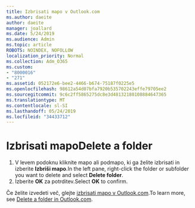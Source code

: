 ```yaml
---
title: Izbrisati mapo v Outlook.com
ms.author: daeite
author: daeite
manager: joallard
ms.date: 5/24/2019
ms.audience: Admin
ms.topic: article
ROBOTS: NOINDEX, NOFOLLOW
localization_priority: Normal
ms.collection: Adm_O365
ms.custom:
- "8000016"
- "271"
ms.assetid: 052172e6-bee2-4466-b674-75187f0225e5
ms.openlocfilehash: 98612a54d07bfa7920b535702243effe79705ee2
ms.sourcegitcommit: 9c6c2ff5865275dc8e3d48132180108884647365
ms.translationtype: MT
ms.contentlocale: sl-SI
ms.lasthandoff: 05/24/2019
ms.locfileid: "34433712"
---
```

# <a name="delete-a-folder"></a><span data-ttu-id="bc70c-102">Izbrisati mapo</span><span class="sxs-lookup"><span data-stu-id="bc70c-102">Delete a folder</span></span>

1. <span data-ttu-id="bc70c-103">V levem podoknu kliknite mapo ali podmapo, ki ga želite izbrisati in izberite **Izbriši mapo**.</span><span class="sxs-lookup"><span data-stu-id="bc70c-103">In the left pane, right-click the folder or subfolder you want to delete and select **Delete folder**.</span></span>
2. <span data-ttu-id="bc70c-104">Izberite **OK** za potrditev.</span><span class="sxs-lookup"><span data-stu-id="bc70c-104">Select **OK** to confirm.</span></span>

<span data-ttu-id="bc70c-105">Če želite izvedeti več, glejte [izbrisati mapo v Outlook.com](https://go.microsoft.com/fwlink/p/?linkid=873134).</span><span class="sxs-lookup"><span data-stu-id="bc70c-105">To learn more, see [Delete a folder in Outlook.com](https://go.microsoft.com/fwlink/p/?linkid=873134).</span></span>